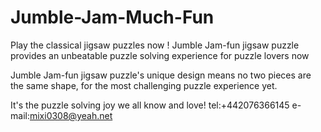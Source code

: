 # Jumble-Jam-Much-Fun

Play the classical jigsaw puzzles now ! Jumble Jam-fun jigsaw puzzle provides an unbeatable puzzle solving experience for puzzle lovers now

Jumble Jam-fun jigsaw puzzle's unique design means no two pieces are the same shape, for the most challenging puzzle experience yet.

It's the puzzle solving joy we all know and love!
tel:+442076366145
e-mail:mixi0308@yeah.net
